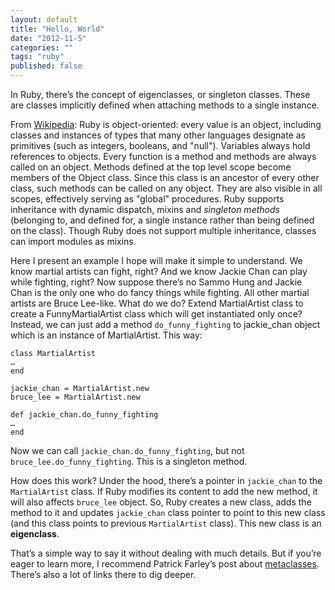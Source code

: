 ```yaml
---
layout: default
title: "Hello, World"
date: "2012-11-5"
categories: ""
tags: "ruby"
published: false
---
```

In Ruby, there’s the concept of eigenclasses, or singleton classes. These are classes implicitly defined when attaching methods to a single instance.

From [Wikipedia](http://en.wikipedia.org/wiki/Ruby_(programming_language)):
Ruby is object-oriented: every value is an object, including classes and instances of types that many other languages designate as primitives (such as integers, booleans, and "null"). Variables always hold references to objects. Every function is a method and methods are always called on an object. Methods defined at the top level scope become members of the Object class. Since this class is an ancestor of every other class, such methods can be called on any object. They are also visible in all scopes, effectively serving as "global" procedures. Ruby supports inheritance with dynamic dispatch, mixins and _singleton methods_ (belonging to, and defined for, a single instance rather than being defined on the class). Though Ruby does not support multiple inheritance, classes can import modules as mixins.

Here I present an example I hope will make it simple to understand. We know martial artists can fight, right? And we know Jackie Chan can play while fighting, right? Now suppose there’s no Sammo Hung and Jackie Chan is the only one who do fancy things while fighting. All other martial artists are Bruce Lee-like. What do we do? Extend MartialArtist class to create a FunnyMartialArtist class which will get instantiated only once? Instead, we can just add a method `do_funny_fighting` to jackie_chan object which is an instance of MartialArtist. This way:

    class MartialArtist
    …
    end
    
    jackie_chan = MartialArtist.new
    bruce_lee = MartialArtist.new
    
    def jackie_chan.do_funny_fighting
    …
    end

Now we can call `jackie_chan.do_funny_fighting`, but not `bruce_lee.do_funny_fighting`. This is a singleton method.

How does this work? Under the hood, there’s a pointer in `jackie_chan` to the `MartialArtist` class. If Ruby modifies its content to add the new method, it will also affects `bruce_lee` object. So, Ruby creates a new class, adds the method to it and updates `jackie_chan` class pointer to point to this new class (and this class points to previous `MartialArtist` class). This new class is an **eigenclass**.

That’s a simple way to say it without dealing with much details. But if you’re eager to learn more, I recommend Patrick Farley’s post about [metaclasses](http://www.klankboomklang.com/2007/10/05/the-metaclass/). There’s also a lot of links there to dig deeper.

